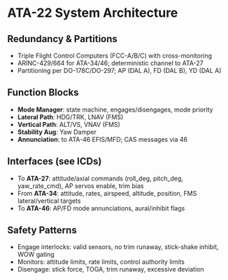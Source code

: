 # ATA-22 System Architecture

## Redundancy & Partitions
- Triple Flight Control Computers (FCC-A/B/C) with cross-monitoring
- ARINC-429/664 for ATA-34/46; deterministic channel to ATA-27
- Partitioning per DO-178C/DO-297; AP (DAL A), FD (DAL B), YD (DAL A)

## Function Blocks
- **Mode Manager**: state machine, engages/disengages, mode priority
- **Lateral Path**: HDG/TRK, LNAV (FMS)
- **Vertical Path**: ALT/VS, VNAV (FMS)
- **Stability Aug**: Yaw Damper
- **Annunciation**: to ATA-46 EFIS/MFD; CAS messages via 46

## Interfaces (see ICDs)
- To **ATA-27**: attitude/axial commands (roll_deg, pitch_deg, yaw_rate_cmd), AP servos enable, trim bias
- From **ATA-34**: attitude, rates, airspeed, altitude, position, FMS lateral/vertical targets
- To **ATA-46**: AP/FD mode annunciations, aural/inhibit flags

## Safety Patterns
- Engage interlocks: valid sensors, no trim runaway, stick-shake inhibit, WOW gating
- Monitors: attitude limits, rate limits, control authority limits
- Disengage: stick force, TOGA, trim runaway, excessive deviation